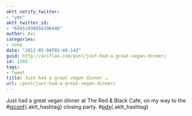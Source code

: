 ```yaml
---
aktt_notify_twitter:
- "yes"
aktt_twitter_id:
- "65651930856296448"
author: Avi
categories:
- none
date: "2011-05-04T01:40:14Z"
guid: http://aviflax.com/post/just-had-a-great-vegan-dinner/
id: 1393
tags:
- tweet
title: Just had a great vegan dinner …
url: /post/just-had-a-great-vegan-dinner/
---
```

Just had a great vegan dinner at The Red & Black Cafe, on my way to the #[jsconf](http://search.twitter.com/search?q=%23jsconf){.aktt_hashtag} closing party. #[pdx](http://search.twitter.com/search?q=%23pdx){.aktt_hashtag}